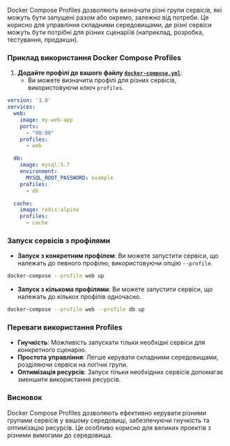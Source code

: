 Docker Compose Profiles дозволяють визначати різні групи сервісів, які можуть бути запущені разом або окремо, залежно від потреби. Це корисно для управління складними середовищами, де різні сервіси можуть бути потрібні для різних сценаріїв (наприклад, розробка, тестування, продакшн).

### Приклад використання Docker Compose Profiles

1. **Додайте профілі до вашого файлу [`docker-compose.yml`](command:_github.copilot.openRelativePath?%5B%7B%22scheme%22%3A%22file%22%2C%22authority%22%3A%22%22%2C%22path%22%3A%22%2FUsers%2Foleksandr%2Fprojects%2Fpm_repository%2Fdocker-compose.yml%22%2C%22query%22%3A%22%22%2C%22fragment%22%3A%22%22%7D%5D "/Users/oleksandr/projects/pm_repository/docker-compose.yml")**:
   - Ви можете визначити профілі для різних сервісів, використовуючи ключ `profiles`.

```yaml
version: '3.8'
services:
  web:
    image: my-web-app
    ports:
      - "80:80"
    profiles:
      - web

  db:
    image: mysql:5.7
    environment:
      MYSQL_ROOT_PASSWORD: example
    profiles:
      - db

  cache:
    image: redis:alpine
    profiles:
      - cache
```

### Запуск сервісів з профілями

- **Запуск з конкретним профілем**:
  Ви можете запустити сервіси, що належать до певного профілю, використовуючи опцію `--profile`.

```bash
docker-compose --profile web up
```

- **Запуск з кількома профілями**:
  Ви можете запустити сервіси, що належать до кількох профілів одночасно.

```bash
docker-compose --profile web --profile db up
```

### Переваги використання Profiles

- **Гнучкість**: Можливість запускати тільки необхідні сервіси для конкретного сценарію.
- **Простота управління**: Легше керувати складними середовищами, розділяючи сервіси на логічні групи.
- **Оптимізація ресурсів**: Запуск тільки необхідних сервісів допомагає зменшити використання ресурсів.

### Висновок

Docker Compose Profiles дозволяють ефективно керувати різними групами сервісів у вашому середовищі, забезпечуючи гнучкість та оптимізацію ресурсів. Це особливо корисно для великих проектів з різними вимогами до середовища.